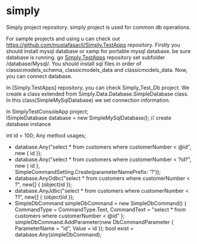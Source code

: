 # simply
Simply project repository. simply project is used for common db operations.

For sample projects and using u can check out https://github.com/mustafasacli/Simply.TestApps repository.
Firstly you should install mysql database or xamp for portable mysql database. be sure database is running.
go [Simply.TestApps](https://github.com/mustafasacli/Simply.TestApps) repository set subfolder /database/Mysql/.
You should install sql files in order of classicmodels_schema, classicmodels_data and classicmodels_data.
Now, you can connect database. 

In [Simply.TestApps] repository, you can check Simply_Test_Db project. We create a class extended from Simply.Data.Database.SimpleDatabase class.
In this class(SimpleMySqlDatabase) we set connection information.

In SimplyTestConsoleApp project; <br/>
ISimpleDatabase database = new SimpleMySqlDatabase(); // create database instance <br/>

int id = 100;
Any method usages;
- database.Any("select * from customers where customerNumber < @id", new { id });
- database.Any("select * from customers where customerNumber < ?id?", new { id }, <br/>
SimpleCommandSetting.Create(parameterNamePrefix: '?'));
- database.AnyOdbc("select * from customers where customerNumber < ?", new[] { (object)id });
- database.AnyJdbc("select * from customers where customerNumber < ?1", new[] { (object)id });
- SimpleDbCommand simpleDbCommand = new SimpleDbCommand()
            {
                CommandType = CommandType.Text,
                CommandText = "select * from customers where customerNumber < @id"
            };
            simpleDbCommand.AddParameter(new DbCommandParameter { ParameterName = "id", Value = id });
           bool exist = database.Any(simpleDbCommand);
